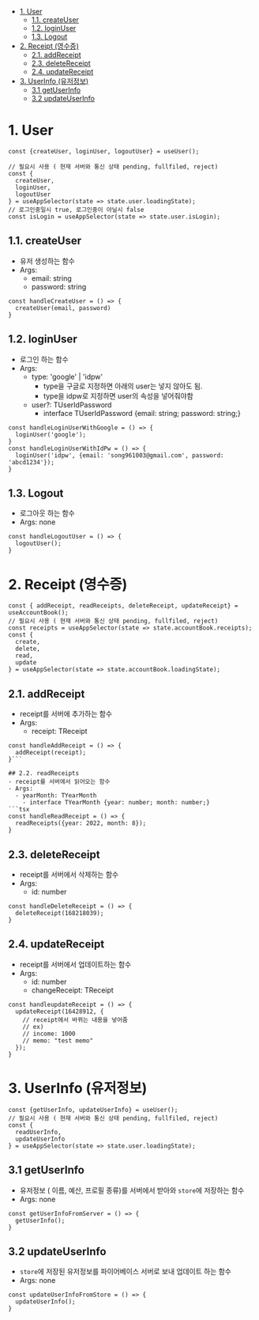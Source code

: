 - [1. User](#1-user)
  - [1.1. createUser](#11-createuser)
  - [1.2. loginUser](#12-loginuser)
  - [1.3. Logout](#13-logout)
- [2. Receipt (영수증)](#2-receipt-영수증)
  - [2.1. addReceipt](#21-addreceipt)
  - [2.3. deleteReceipt](#23-deletereceipt)
  - [2.4. updateReceipt](#24-updatereceipt)
- [3. UserInfo (유저정보)](#3-userinfo-유저정보)
  - [3.1 getUserInfo](#31-getuserinfo)
  - [3.2 updateUserInfo](#32-updateuserinfo)
# 1. User
```tsx
const {createUser, loginUser, logoutUser} = useUser();

// 필요시 사용 ( 현재 서버와 통신 상태 pending, fullfiled, reject)
const { 
  createUser, 
  loginUser, 
  logoutUser
} = useAppSelector(state => state.user.loadingState);
// 로그인중일시 true, 로그인중이 아닐시 false
const isLogin = useAppSelector(state => state.user.isLogin);
```
## 1.1. createUser
- 유저 생성하는 함수
- Args:
  - email: string
  - password: string

```tsx
const handleCreateUser = () => {
  createUser(email, password)
}
```
## 1.2. loginUser
- 로그인 하는 함수
- Args:
  - type: 'google' | 'idpw'
    - type을 구글로 지정하면 아래의 user는 넣지 않아도 됨.
    - type을 idpw로 지정하면 user의 속성을 넣어줘야함
  - user?: TUserIdPassword
    - interface TUserIdPassword {email: string; password: string;}
```tsx
const handleLoginUserWithGoogle = () => {
  loginUser('google');
}
const handleLoginUserWithIdPw = () => {
  loginUser('idpw', {email: 'song961003@gmail.com', password: 'abcd1234'});
}
```
## 1.3. Logout
- 로그아웃 하는 함수
- Args: none
```tsx
const handleLogoutUser = () => {
  logoutUser();
}
```

# 2. Receipt (영수증)
```tsx
const { addReceipt, readReceipts, deleteReceipt, updateReceipt} = useAccountBook();
// 필요시 사용 ( 현재 서버와 통신 상태 pending, fullfiled, reject)
const receipts = useAppSelector(state => state.accountBook.receipts);
const {
  create, 
  delete, 
  read, 
  update
} = useAppSelector(state => state.accountBook.loadingState);
```
## 2.1. addReceipt
- receipt를 서버에 추가하는 함수
- Args: 
  - receipt: TReceipt
```tsx
const handleAddReceipt = () => {
  addReceipt(receipt);
}```
  
## 2.2. readReceipts
- receipt를 서버에서 읽어오는 함수
- Args:
  - yearMonth: TYearMonth
    - interface TYearMonth {year: number; month: number;}
```tsx
const handleReadReceipt = () => {
  readReceipts({year: 2022, month: 8});
}
```
## 2.3. deleteReceipt
- receipt를 서버에서 삭제하는 함수
- Args:
  - id: number
```tsx
const handleDeleteReceipt = () => {
  deleteReceipt(168218039);
}
```
## 2.4. updateReceipt
- receipt를 서버에서 업데이트하는 함수
- Args:
  - id: number
  - changeReceipt: TReceipt
```tsx
const handleupdateReceipt = () => {
  updateReceipt(16428912, {
    // receipt에서 바뀌는 내용을 넣어줌
    // ex)
    // income: 1000
    // memo: "test memo"
  });
}
```
# 3. UserInfo (유저정보)
```tsx
const {getUserInfo, updateUserInfo} = useUser();
// 필요시 사용 ( 현재 서버와 통신 상태 pending, fullfiled, reject)
const { 
  readUserInfo, 
  updateUserInfo 
} = useAppSelector(state => state.user.loadingState);
```

## 3.1 getUserInfo
- 유저정보 ( 이름, 예산, 프로필 종류)를 서버에서 받아와 `store`에 저장하는 함수
- Args: none

```tsx
const getUserInfoFromServer = () => {
  getUserInfo();
}
```
## 3.2 updateUserInfo
- `store`에 저장된 유저정보를 파이어베이스 서버로 보내 업데이트 하는 함수
- Args: none
```tsx
const updateUserInfoFromStore = () => {
  updateUserInfo();
}
```